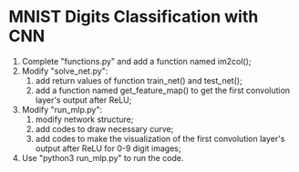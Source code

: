 # MNIST Digits Classification with CNN

1. Complete "functions.py" and add a function named im2col();
2. Modify "solve_net.py": 
   1. add return values of function train_net() and test_net();
   2. add a function named get_feature_map() to get the first convolution layer's output after ReLU;
3. Modify "run_mlp.py": 
   1. modify network structure;
   2. add codes to draw necessary curve;
   3. add codes to make the visualization of the first convolution layer's output after ReLU for 0-9 digit images;
4. Use "python3 run_mlp.py" to run the code.
